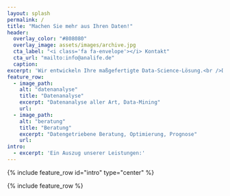 ```yaml
---
layout: splash
permalink: /
title: "Machen Sie mehr aus Ihren Daten!"
header:
  overlay_color: "#808080"
  overlay_image: assets/images/archive.jpg
  cta_label: "<i class='fa fa-envelope'></i> Kontakt"
  cta_url: "mailto:info@analife.de"
  caption: 
excerpt: 'Wir entwickeln Ihre maßgefertigte Data-Science-Lösung.<br />Dabei profitieren Sie von unserem reichhaltigen Erfahrungsschatz mit aktuellen Problematiken und Methoden wie Big-Data oder Deep-Learning.<br />Bei Interesse oder Fragen sprechen Sie uns einfach an.<br />Wir freuen uns auf Ihre E-Mail.'
feature_row:
  - image_path: 
    alt: "datenanalyse"
    title: "Datenanalyse"
    excerpt: "Datenanalyse aller Art, Data-Mining"
    url: 
  - image_path: 
    alt: "beratung"
    title: "Beratung"
    excerpt: "Datengetriebene Beratung, Optimierung, Prognose"
    url: 
intro:
  - excerpt: 'Ein Auszug unserer Leistungen:'
---
```


{% include feature_row id="intro" type="center" %}

{% include feature_row %}
